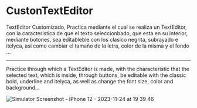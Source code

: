 # CustonTextEditor
TextEditor Customizado,
Practica mediante el cual se realiza un TextEditor, 
con la caracteristica de que el texto seleccionbado, que esta en su interior, 
mediante botones, sea editableble con los clasico negrita, subrayado e itelyca, asi como
cambiar el tamaño de la letra, color de la misma y el fondo ...

-----------------------------------------------------------------
Practice through which a TextEditor is made,
with the characteristic that the selected text, which is inside,
through buttons, be editable with the classic bold, underline and itelyca, as well as
change the font size, color and background...

![Simulator Screenshot - iPhone 12 - 2023-11-24 at 19 39 46](https://github.com/lordzzz777/CustonTextEditor/assets/114311106/1caf2f8b-6acc-4934-a322-85291c290827)
